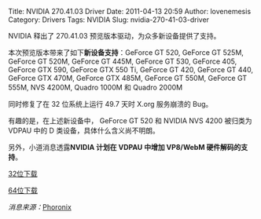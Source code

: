 Title: NVIDIA 270.41.03 Driver
Date: 2011-04-13 20:59
Author: lovenemesis
Category: Drivers
Tags: NVIDIA
Slug: nvidia-270-41-03-driver

NVIDIA 释出了 270.41.03 预览版本驱动，为众多新设备提供了支持。

本次预览版本带来了如下**新设备支持**：GeForce GT 520, GeForce GT 525M,
GeForce GT 520M, GeForce GT 445M, GeForce GT 530, GeForce 405, GeForce
GTX 590, GeForce GTX 550 Ti, GeForce GT 420, GeForce GT 440, GeForce GTX
470M, GeForce GTX 485M, GeForce GT 550M, GeForce GT 555M, NVS 4200M,
Quadro 1000M 和 Quadro 2000M

同时修复了在 32 位系统上运行 49.7 天时 X.org 服务崩溃的 Bug。

有趣的是，在上述新设备中， GeForce GT 520 和 NVIDIA NVS 4200 被归类为
VDPAU 中的 D 类设备，具体什么含义尚不明朗。

另外，小道消息透露**NVIDIA 计划在 VDPAU 中增加 VP8/WebM
硬件解码的支持**。

[32位下载](ftp://download.nvidia.com/XFree86/Linux-x86/270.41.03/)

[64位下载](ftp://download.nvidia.com/XFree86/Linux-x86_64/270.41.03/)

*消息来源：*[Phoronix](http://www.phoronix.com/scan.php?page=news_item&px=OTMyNA)
